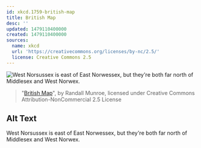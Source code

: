 ```yaml
---
id: xkcd.1759-british-map
title: British Map
desc: ''
updated: 1479110400000
created: 1479110400000
sources:
  name: xkcd
  url: 'https://creativecommons.org/licenses/by-nc/2.5/'
  license: Creative Commons 2.5
---
```

![West Norsussex is east of East Norwessex, but they're both far north of Middlesex and West Norwex.](https://imgs.xkcd.com/comics/british_map.png)
> "[British Map](https://xkcd.com/1759/)", by Randall Munroe, licensed under Creative Commons Attribution-NonCommercial 2.5 License

## Alt Text
West Norsussex is east of East Norwessex, but they're both far north of Middlesex and West Norwex.
